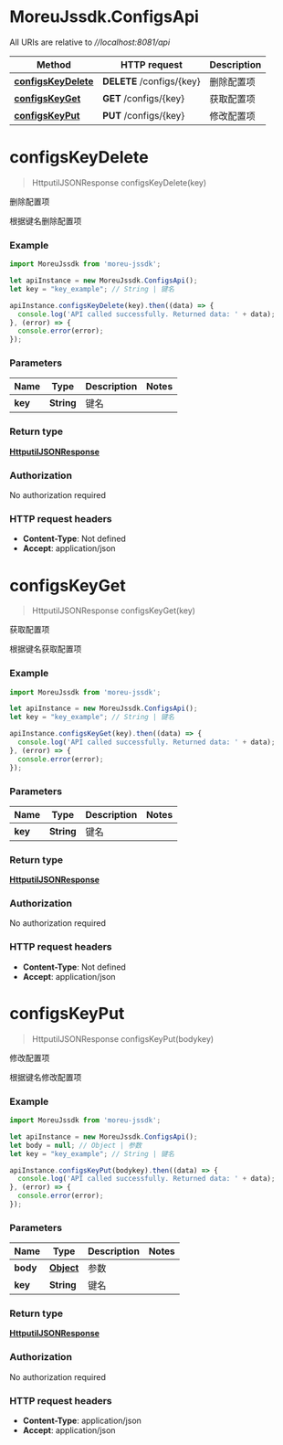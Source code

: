 # MoreuJssdk.ConfigsApi

All URIs are relative to *//localhost:8081/api*

Method | HTTP request | Description
------------- | ------------- | -------------
[**configsKeyDelete**](ConfigsApi.md#configsKeyDelete) | **DELETE** /configs/{key} | 删除配置项
[**configsKeyGet**](ConfigsApi.md#configsKeyGet) | **GET** /configs/{key} | 获取配置项
[**configsKeyPut**](ConfigsApi.md#configsKeyPut) | **PUT** /configs/{key} | 修改配置项

<a name="configsKeyDelete"></a>
# **configsKeyDelete**
> HttputilJSONResponse configsKeyDelete(key)

删除配置项

根据键名删除配置项

### Example
```javascript
import MoreuJssdk from 'moreu-jssdk';

let apiInstance = new MoreuJssdk.ConfigsApi();
let key = "key_example"; // String | 键名

apiInstance.configsKeyDelete(key).then((data) => {
  console.log('API called successfully. Returned data: ' + data);
}, (error) => {
  console.error(error);
});

```

### Parameters

Name | Type | Description  | Notes
------------- | ------------- | ------------- | -------------
 **key** | **String**| 键名 | 

### Return type

[**HttputilJSONResponse**](HttputilJSONResponse.md)

### Authorization

No authorization required

### HTTP request headers

 - **Content-Type**: Not defined
 - **Accept**: application/json

<a name="configsKeyGet"></a>
# **configsKeyGet**
> HttputilJSONResponse configsKeyGet(key)

获取配置项

根据键名获取配置项

### Example
```javascript
import MoreuJssdk from 'moreu-jssdk';

let apiInstance = new MoreuJssdk.ConfigsApi();
let key = "key_example"; // String | 键名

apiInstance.configsKeyGet(key).then((data) => {
  console.log('API called successfully. Returned data: ' + data);
}, (error) => {
  console.error(error);
});

```

### Parameters

Name | Type | Description  | Notes
------------- | ------------- | ------------- | -------------
 **key** | **String**| 键名 | 

### Return type

[**HttputilJSONResponse**](HttputilJSONResponse.md)

### Authorization

No authorization required

### HTTP request headers

 - **Content-Type**: Not defined
 - **Accept**: application/json

<a name="configsKeyPut"></a>
# **configsKeyPut**
> HttputilJSONResponse configsKeyPut(bodykey)

修改配置项

根据键名修改配置项

### Example
```javascript
import MoreuJssdk from 'moreu-jssdk';

let apiInstance = new MoreuJssdk.ConfigsApi();
let body = null; // Object | 参数
let key = "key_example"; // String | 键名

apiInstance.configsKeyPut(bodykey).then((data) => {
  console.log('API called successfully. Returned data: ' + data);
}, (error) => {
  console.error(error);
});

```

### Parameters

Name | Type | Description  | Notes
------------- | ------------- | ------------- | -------------
 **body** | [**Object**](Object.md)| 参数 | 
 **key** | **String**| 键名 | 

### Return type

[**HttputilJSONResponse**](HttputilJSONResponse.md)

### Authorization

No authorization required

### HTTP request headers

 - **Content-Type**: application/json
 - **Accept**: application/json


